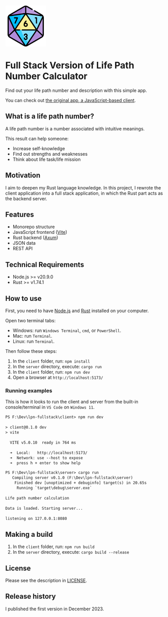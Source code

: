 ![Numerology icon](/client/img/numerology.png "Numerology icon")

# Full Stack Version of Life Path Number Calculator

Find out your life path number and description with this simple app.

You can check out [the original app, a JavaScript-based client](https://github.com/krondorl/life-path-number).

## What is a life path number?

A life path number is a number associated with intuitive meanings.

This result can help someone:

- Increase self-knowledge
- Find out strengths and weaknesses
- Think about life task/life mission

## Motivation

I aim to deepen my Rust language knowledge. In this project, I rewrote the client application into a full stack application, in which the Rust part acts as the backend server.

## Features

- Monorepo structure
- JavaScript frontend ([Vite](https://vitejs.dev/))
- Rust backend ([Axum](https://crates.io/crates/axum))
- JSON data
- REST API

## Technical Requirements

- Node.js >= v20.9.0
- Rust >= v1.74.1

## How to use

First, you need to have [Node.js](https://nodejs.org/en) and [Rust](https://www.rust-lang.org/tools/install) installed on your computer.

Open two terminal tabs:

- Windows: run `Windows Terminal`, `cmd`, or `PowerShell`.
- Mac: run `Terminal`.
- Linux: run `Terminal`.

Then follow these steps:

1. In the `client` folder, run: `npm install`
1. In the `server` directory, execute: `cargo run`
1. In the `client` folder, run: `npm run dev`
1. Open a browser at `http://localhost:5173/`

### Running examples

This is how it looks to run the client and server from the built-in console/terminal in `VS Code` on `Windows 11`.

```
PS F:\Dev\lpn-fullstack\client> npm run dev

> client@0.1.0 dev
> vite

  VITE v5.0.10  ready in 764 ms

  ➜  Local:   http://localhost:5173/
  ➜  Network: use --host to expose
  ➜  press h + enter to show help
```

```
PS F:\Dev\lpn-fullstack\server> cargo run
   Compiling server v0.1.0 (F:\Dev\lpn-fullstack\server)
    Finished dev [unoptimized + debuginfo] target(s) in 20.65s
     Running `target\debug\server.exe`

Life path number calculation

Data is loaded. Starting server...

listening on 127.0.0.1:8080
```

## Making a build

1. In the `client` folder, run: `npm run build`
1. In the `server` directory, execute: `cargo build --release`

## License

Please see the description in [LICENSE](LICENSE).

## Release history

I published the first version in December 2023.
